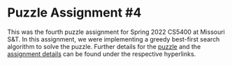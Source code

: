 # Puzzle Assignment #4

This was the fourth puzzle assignment for Spring 2022 CS5400 at Missouri S&T. In this assignment, we were implementing a greedy best-first search algorithm to solve the puzzle. Further details for the [puzzle](https://docs.google.com/document/d/1lvH5KQ-KH5yby7uUOvyvSu_uF05gaw40jZUoozXY13c/edit#heading=h.oywc33wv4tm4) and the [assignment details](https://docs.google.com/document/d/1yHXwTinWM8-mDV8END6sLS5Toe_YkaNxFryfOTdj6kg/edit#heading=h.oywc33wv4tm4) can be found under the respective hyperlinks.
